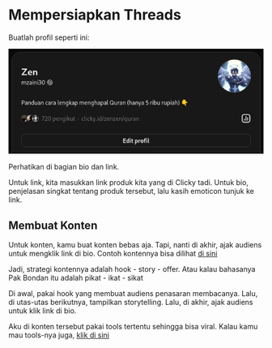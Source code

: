 # Mempersiapkan Threads

Buatlah profil seperti ini:

![](./gambar/bio.png)

Perhatikan di bagian bio dan link.

Untuk link, kita masukkan link produk kita yang di Clicky tadi. Untuk bio, penjelasan singkat tentang produk tersebut, lalu kasih emoticon tunjuk ke link.

## Membuat Konten

Untuk konten, kamu buat konten bebas aja. Tapi, nanti di akhir, ajak audiens untuk mengklik link di bio. Contoh kontennya bisa dilihat [di sini](https://www.threads.net/@mzaini30/post/DC-68lSvTej)

Jadi, strategi kontennya adalah hook - story - offer. Atau kalau bahasanya Pak Bondan itu adalah pikat - ikat - sikat

Di awal, pakai hook yang membuat audiens penasaran membacanya. Lalu, di utas-utas berikutnya, tampilkan storytelling. Lalu, di akhir, ajak audiens untuk klik link di bio.

Aku di konten tersebut pakai tools tertentu sehingga bisa viral. Kalau kamu mau tools-nya juga, [klik di sini](https://clicky.id/zenzen/viral)
